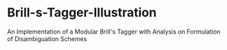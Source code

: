# Brill-s-Tagger-Illustration
An Implementation of a Modular Brill's Tagger with Analysis on Formulation of Disambiguation Schemes
